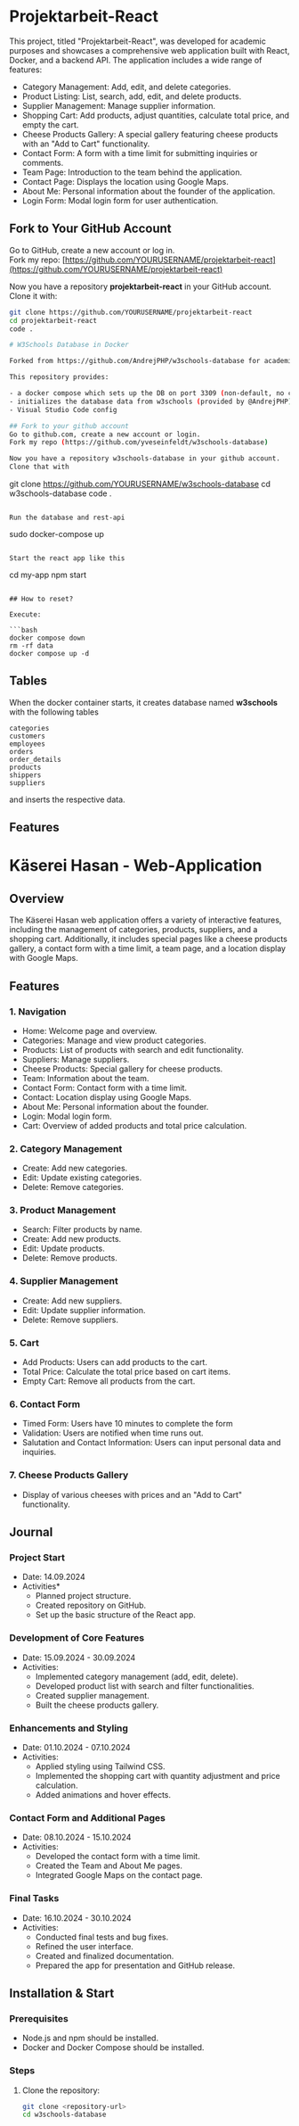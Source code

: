 # Projektarbeit-React

This project, titled "Projektarbeit-React", was developed for academic purposes and showcases a comprehensive web application built with React, Docker, and a backend API. The application includes a wide range of features:

- Category Management: Add, edit, and delete categories.
- Product Listing: List, search, add, edit, and delete products.
- Supplier Management: Manage supplier information.
- Shopping Cart: Add products, adjust quantities, calculate total price, and empty the cart.
- Cheese Products Gallery: A special gallery featuring cheese products with an "Add to Cart" functionality.
- Contact Form: A form with a time limit for submitting inquiries or comments.
- Team Page: Introduction to the team behind the application.
- Contact Page: Displays the location using Google Maps.
- About Me: Personal information about the founder of the application.
- Login Form: Modal login form for user authentication.

## Fork to Your GitHub Account

Go to GitHub, create a new account or log in.  
Fork my repo: [https://github.com/YOURUSERNAME/projektarbeit-react](https://github.com/YOURUSERNAME/projektarbeit-react)

Now you have a repository **projektarbeit-react** in your GitHub account. Clone it with:

```bash
git clone https://github.com/YOURUSERNAME/projektarbeit-react
cd projektarbeit-react
code .

# W3Schools Database in Docker

Forked from https://github.com/AndrejPHP/w3schools-database for academic purposes.

This repository provides:

- a docker compose which sets up the DB on port 3309 (non-default, no clashes)
- initializes the database data from w3schools (provided by @AndrejPHP) 
- Visual Studio Code config

## Fork to your github account
Go to github.com, create a new account or login.
Fork my repo (https://github.com/yveseinfeldt/w3schools-database)

Now you have a repository w3schools-database in your github account.
Clone that with
```
git clone https://github.com/YOURUSERNAME/w3schools-database
cd w3schools-database
code .
```

Run the database and rest-api
```
sudo docker-compose up
```

Start the react app like this
```
cd my-app
npm start
```

## How to reset?

Execute:

```bash
docker compose down
rm -rf data
docker compose up -d
```

## Tables

When the docker container starts, it creates database named __w3schools__ with the following tables

    categories
    customers
    employees
    orders
    order_details
    products
    shippers
    suppliers
    
and inserts the respective data. 

## Features
# Käserei Hasan - Web-Application

## Overview
The Käserei Hasan web application offers a variety of interactive features, including the management of categories, products, suppliers, and a shopping cart. Additionally, it includes special pages like a cheese products gallery, a contact form with a time limit, a team page, and a location display with Google Maps.

## Features

### 1. Navigation
- Home: Welcome page and overview.
- Categories: Manage and view product categories.
- Products: List of products with search and edit functionality.
- Suppliers: Manage suppliers.
- Cheese Products: Special gallery for cheese products.
- Team: Information about the team.
- Contact Form: Contact form with a time limit.
- Contact: Location display using Google Maps.
- About Me: Personal information about the founder.
- Login: Modal login form.
- Cart: Overview of added products and total price calculation.

### 2. Category Management
- Create: Add new categories.
- Edit: Update existing categories.
- Delete: Remove categories.

### 3. Product Management
- Search: Filter products by name.
- Create: Add new products.
- Edit: Update products.
- Delete: Remove products.

### 4. Supplier Management
- Create: Add new suppliers.
- Edit: Update supplier information.
- Delete: Remove suppliers.

### 5. Cart
- Add Products: Users can add products to the cart.
- Total Price: Calculate the total price based on cart items.
- Empty Cart: Remove all products from the cart.

### 6. Contact Form
- Timed Form: Users have 10 minutes to complete the form
- Validation: Users are notified when time runs out.
- Salutation and Contact Information: Users can input personal data and inquiries.

### 7. Cheese Products Gallery
- Display of various cheeses with prices and an "Add to Cart" functionality.

## Journal

### Project Start
- Date: 14.09.2024
- Activities*
  - Planned project structure.
  - Created repository on GitHub.
  - Set up the basic structure of the React app.

### Development of Core Features
- Date: 15.09.2024 - 30.09.2024
- Activities:
  - Implemented category management (add, edit, delete).
  - Developed product list with search and filter functionalities.
  - Created supplier management.
  - Built the cheese products gallery.

### Enhancements and Styling
- Date: 01.10.2024 - 07.10.2024
- Activities:
  - Applied styling using Tailwind CSS.
  - Implemented the shopping cart with quantity adjustment and price calculation.
  - Added animations and hover effects.

### Contact Form and Additional Pages
- Date: 08.10.2024 - 15.10.2024
- Activities:
  - Developed the contact form with a time limit.
  - Created the Team and About Me pages.
  - Integrated Google Maps on the contact page.

### Final Tasks
- Date: 16.10.2024 - 30.10.2024
- Activities:
  - Conducted final tests and bug fixes.
  - Refined the user interface.
  - Created and finalized documentation.
  - Prepared the app for presentation and GitHub release.

## Installation & Start

### Prerequisites
- Node.js and npm should be installed.
- Docker and Docker Compose should be installed.

### Steps
1. Clone the repository:
   ```bash
   git clone <repository-url>
   cd w3schools-database
